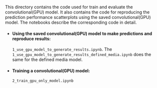 This directory contains the code used for train and evaluate the convolutional(GPU) model. It also contains the code for reproducing the prediction performance scatterplots using the saved convolutional(GPU) model. The notebooks describe the corresponding code in detail.

<ul>

  <li><h4>Using the saved convolutional(GPU) model to make predictions and reproduce results:</h4>
    <code>1_use_gpu_model_to_generate_results.ipynb</code>. The <code>1_use_gpu_model_to_generate_results_defined_media.ipynb</code> does the same for the defined media model.

  <li><h4>Training a convolutional(GPU) model:</h4>
      <code>2_train_gpu_only_model.ipynb</code>
  
</ul>
